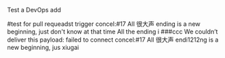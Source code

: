 Test a DevOps add

#test for pull requeadst trigger
concel:#17 All 很大声 ending is a new beginning, just don't know at that time All the ending i
###ccc
We couldn’t deliver this payload: failed to connect
concel:#17 All 很大声 endi1212ng is a new beginning, jus
xiugai